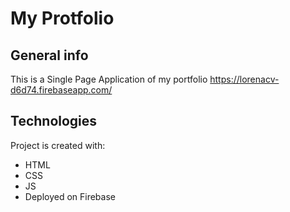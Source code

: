 # My Protfolio

## General info
This is  a Single Page Application of my portfolio 
https://lorenacv-d6d74.firebaseapp.com/
	
## Technologies
Project is created with:
* HTML
* CSS
* JS
* Deployed on Firebase
